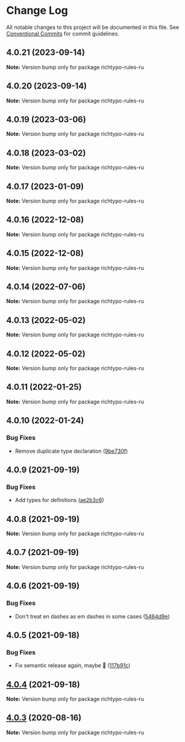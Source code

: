 # Change Log

All notable changes to this project will be documented in this file.
See [Conventional Commits](https://conventionalcommits.org) for commit guidelines.

## 4.0.21 (2023-09-14)

**Note:** Version bump only for package richtypo-rules-ru





## 4.0.20 (2023-09-14)

**Note:** Version bump only for package richtypo-rules-ru





## 4.0.19 (2023-03-06)

**Note:** Version bump only for package richtypo-rules-ru





## 4.0.18 (2023-03-02)

**Note:** Version bump only for package richtypo-rules-ru





## 4.0.17 (2023-01-09)

**Note:** Version bump only for package richtypo-rules-ru





## 4.0.16 (2022-12-08)

**Note:** Version bump only for package richtypo-rules-ru





## 4.0.15 (2022-12-08)

**Note:** Version bump only for package richtypo-rules-ru





## 4.0.14 (2022-07-06)

**Note:** Version bump only for package richtypo-rules-ru





## 4.0.13 (2022-05-02)

**Note:** Version bump only for package richtypo-rules-ru





## 4.0.12 (2022-05-02)

**Note:** Version bump only for package richtypo-rules-ru





## 4.0.11 (2022-01-25)

**Note:** Version bump only for package richtypo-rules-ru





## 4.0.10 (2022-01-24)


### Bug Fixes

* Remove duplicate type declaration ([9be730f](https://github.com/sapegin/richtypo.js/commit/9be730f453136bfd34a96547e979844300f9447c))





## 4.0.9 (2021-09-19)


### Bug Fixes

* Add types for definitions ([ae2b3c6](https://github.com/sapegin/richtypo.js/commit/ae2b3c6f97a2300dc0f57e9c54c43d5b862a46bc))





## 4.0.8 (2021-09-19)

**Note:** Version bump only for package richtypo-rules-ru





## 4.0.7 (2021-09-19)

**Note:** Version bump only for package richtypo-rules-ru





## 4.0.6 (2021-09-19)


### Bug Fixes

* Don't treat en dashes as em dashes in some cases ([5464d9e](https://github.com/sapegin/richtypo.js/commit/5464d9e3c10aceec6ca2ee90666ac73eb8585972))





## 4.0.5 (2021-09-18)


### Bug Fixes

* Fix semantic release again, maybe 🦜 ([117b91c](https://github.com/sapegin/richtypo.js/commit/117b91cf8affab8b4e216dab74c05d8d854ef1fd))





## [4.0.4](https://github.com/sapegin/richtypo.js/compare/richtypo-rules-ru@4.0.3...richtypo-rules-ru@4.0.4) (2021-09-18)

**Note:** Version bump only for package richtypo-rules-ru

## [4.0.3](https://github.com/sapegin/richtypo.js/compare/richtypo-rules-ru@4.0.2...richtypo-rules-ru@4.0.3) (2020-08-16)

**Note:** Version bump only for package richtypo-rules-ru
